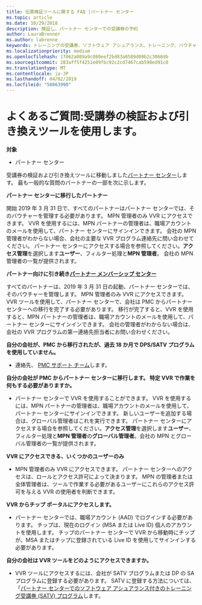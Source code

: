 ```yaml
---
title: 伝票検証ツールに関する FAQ |パートナー センター
ms.topic: article
ms.date: 10/29/2018
description: 検証し、パートナー センターでの受講券の予約
author: LauraBrenner
ms.author: labrenne
keywords: トレーニングの受講券、ソフトウェア アシュアランス、トレーニング、バウチャー、受講券の予約の検証します。
ms.localizationpriority: medium
ms.openlocfilehash: 17062a089a9c080eef2bd83a0589d09b2c3068db
ms.sourcegitcommit: 283aff5f4251e09fbc92c2cd7467cab598ed91c0
ms.translationtype: MT
ms.contentlocale: ja-JP
ms.lasthandoff: 04/02/2019
ms.locfileid: "58863990"
---
```

# <a name="faq-using-the-voucher-validation-and-redemption-tool"></a>よくあるご質問:受講券の検証および引き換えツールを使用します。 

**対象**

- パートナー センター

受講券の検証および引き換えツールに移動しました[パートナー センター](https://partner.microsoft.com/en-us/pcv/dashboard/overview)します。 最も一般的な質問のパートナーの一部を次に示します。 

**パートナー センターに移行したパートナー**

 開始 2019 年 3 月 31 日で、すべてのパートナーはパートナー センターでは、そのバウチャーを管理する必要があります。 MPN 管理者のみ VVR にアクセスできます。 VVR を使用するには、MPN パートナーの管理者は、職場アカウントのメールを使用して、パートナー センターにサインインできます。 会社の MPN 管理者がわからない場合、会社の主要な VVR プログラム連絡先に問い合わせてください。  パートナー センターにアクセスする場合を参照してください。**アクセス管理**を選択します**ユーザー**、フィルター処理と**MPN 管理者**。 会社の MPN 管理者の一覧が提供されます。  

**パートナー向けに引き続き[パートナー メンバーシップ センター](https://partner.microsoft.com/)**

すべてのパートナーは、2019 年 3 月 31 日の起動、パートナー センターでは、そのバウチャーを管理します。 MPN 管理者のみ VVR にアクセスできます。 VVR ツールを使用して、パートナー センターで、会社は PMC からパートナー センターへの移行を完了する必要があります。 移行が完了すると、VVR を使用すると、MPN パートナーの管理者は、職場アカウントのメールを使用して、パートナー センターにサインインできます。 会社の管理者がわからない場合は、会社の VVR プログラムの第一連絡先担当者にお問い合わせください。  


**自分の会社が、PMC から移行されたが、過去 18 か月で DPS/SATV プログラムを使用していません。**

- 連絡先、 [PMC サポート チーム](mailto:proghelp@microsoft.com)します。 


**自分の会社が PMC からパートナー センターに移行します。 特定 VVR で作業を何もする必要がありますか。** 

- パートナー センターで VVR を使用することができます。  VVR を使用するには、MPN パートナーの管理者は、職場アカウントのメールを使用して、パートナー センターにサインインできます。 新しいユーザーを追加する場合は、グローバル管理者はこれを実行できます。 パートナー センターにアクセスする場合を参照してください。**アクセス管理**を選択します**ユーザー**、フィルター処理と**MPN 管理者**の**グローバル管理者**。会社の MPN とグローバル管理者の一覧が提供されます。  

**VVR にアクセスできる、いくつかのユーザーのみ**

- MPN 管理者のみ VVR にアクセスできます。 パートナー センターへのアクセスは、ロールとアクセス許可によって決まります。 MPN の管理者または全体管理者は、ツールで作業する必要があるユーザーにこれらのアクセス許可を与える VVR の使用者を判断できます。

**VVR からチップ ポータルにアクセスします。**

- パートナー センターでは、職場アカウント (AAD) でログインする必要があります。  チップは、現在のログイン (MSA または Live ID) 個人のアカウントを使用します。  チップのパートナー センターで VVR から移動時にチップが、MSA またはチップに登録されている Live ID を使用してサインインする必要があります。

**自分の会社は VVR ツールをどのようにアクセスできますか。**

- VVR ツールにアクセスするには、会社が SATV プログラムまたは DP の SA プログラムに登録する必要があります。
SATV に登録する方法については、「[パートナー センターでのソフトウェア アシュアランス付きのトレーニング受講券 (SATV) プログラム](software-assurance-satv.md)します。
 <!--
For information on how to enroll in Software Assurance DPS programs, read [Software Assurance programs in Partner Center](software-assurance-dps.md).-->